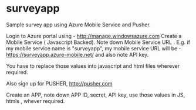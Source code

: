 surveyapp
=========

Sample survey app using Azure Mobile Service and Pusher.

Login to Azure portal using - http://manage.windowsazure.com
Create a Mobile Service ( Javascript Backed).
Note down Mobile Service URL . 
E.g. if my mobile service name is "surveyapp", my mobile service URL will be - https://surveyapp.azure-mobile.net/
and also note API key.

You have to replace those values into javascript and html files wherever required.

Also sign up for PUSHER, http://pusher.com

Create an APP, note down APP ID, secret, API key, use those values in JS, htmls , whever required.
